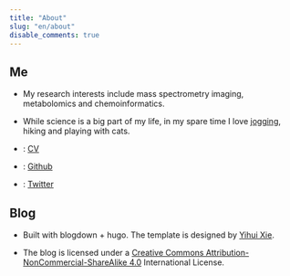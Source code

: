 ```yaml
---
title: "About"
slug: "en/about"
disable_comments: true 
---
```

## Me

- My research interests include mass spectrometry imaging, metabolomics and chemoinformatics.

- While science is a big part of my life, in my spare time I love [jogging](/jogging), hiking and playing with cats.

- <i class="far fa-user"></i>: [CV](/CV/YDong.pdf)

- <i class="fa fa-github" aria-hidden="true"></i>: [Github](https://github.com/yonghuidong)

- <i class="fa fa-twitter" aria-hidden="true"></i>: [Twitter](https://twitter.com/YH_Dong)


## Blog

- Built with blogdown + hugo. The template is designed by [Yihui Xie](https://yihui.name).

- The blog is licensed under a [Creative Commons Attribution- NonCommercial-ShareAlike 4.0](https://creativecommons.org/licenses/by-nc-sa/4.0/) International License.
